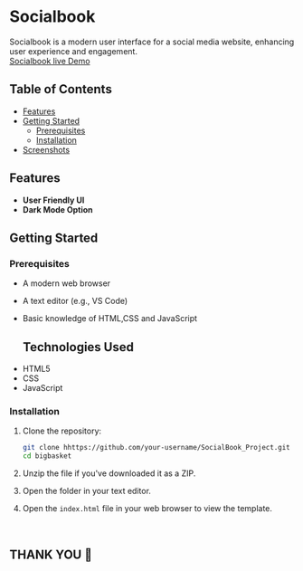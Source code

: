 # Socialbook
Socialbook is a modern user interface for a social media website, enhancing user experience and engagement.
 <br>
 [Socialbook live Demo](https://stellar-zuccutto-405802.netlify.app/)


## Table of Contents
- [Features](#features)
- [Getting Started](#getting-started)
  - [Prerequisites](#prerequisites)
  - [Installation](#installation)
- [Screenshots](#Screenshots)

 ## Features

- **User Friendly UI**
- **Dark Mode Option**

## Getting Started

### Prerequisites
- A modern web browser
- A text editor (e.g., VS Code)
- Basic knowledge of HTML,CSS and JavaScript

  ## Technologies Used
<ul>
<li>HTML5</li>
<li>CSS</li>
<li>JavaScript</li> 
</ul>

### Installation

1. Clone the repository:

   ```bash
   git clone hhttps://github.com/your-username/SocialBook_Project.git
   cd bigbasket
2. Unzip the file if you've downloaded  it as a ZIP.
3. Open the folder in your text editor.
4. Open the `index.html` file in your web browser to view the template.

   <br>

## THANK YOU 🙏

